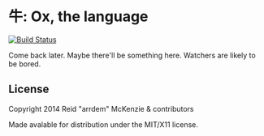 # 牛: Ox, the language
[![Build Status](https://travis-ci.org/oxlang/oxlang.svg?branch=master)](https://travis-ci.org/oxlang/oxlang)

Come back later. Maybe there'll be something here. Watchers are likely
to be bored.

## License

Copyright 2014 Reid "arrdem" McKenzie & contributors

Made avalable for distribution under the MIT/X11 license.
